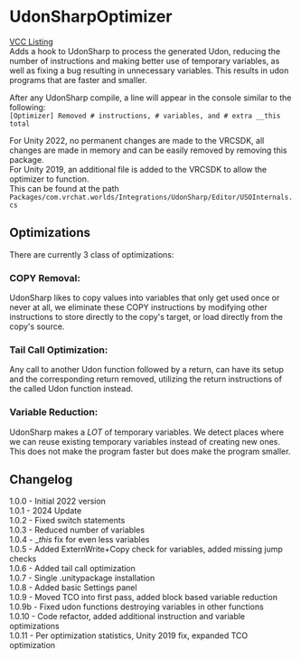 # UdonSharpOptimizer
[VCC Listing](https://blueamulet.github.io/UdonSharpOptimizer/)  
Adds a hook to UdonSharp to process the generated Udon, reducing the number of instructions and making better use of temporary variables, as well as fixing a bug resulting in unnecessary variables. This results in udon programs that are faster and smaller.

After any UdonSharp compile, a line will appear in the console similar to the following:  
`[Optimizer] Removed # instructions, # variables, and # extra __this total`

For Unity 2022, no permanent changes are made to the VRCSDK, all changes are made in memory and can be easily removed by removing this package.  
For Unity 2019, an additional file is added to the VRCSDK to allow the optimizer to function.  
This can be found at the path `Packages/com.vrchat.worlds/Integrations/UdonSharp/Editor/USOInternals.cs`

## Optimizations
There are currently 3 class of optimizations:
### COPY Removal:
UdonSharp likes to copy values into variables that only get used once or never at all, we eliminate these COPY instructions by modifying other instructions to store directly to the copy's target, or load directly from the copy's source.
### Tail Call Optimization:
Any call to another Udon function followed by a return, can have its setup and the corresponding return removed, utilizing the return instructions of the called Udon function instead.
### Variable Reduction:
UdonSharp makes a *LOT* of temporary variables. We detect places where we can reuse existing temporary variables instead of creating new ones. This does not make the program faster but does make the program smaller.

## Changelog
1.0.0  - Initial 2022 version  
1.0.1  - 2024 Update  
1.0.2  - Fixed switch statements  
1.0.3  - Reduced number of variables  
1.0.4  - __this_ fix for even less variables  
1.0.5  - Added ExternWrite+Copy check for variables, added missing jump checks  
1.0.6  - Added tail call optimization  
1.0.7  - Single .unitypackage installation  
1.0.8  - Added basic Settings panel  
1.0.9  - Moved TCO into first pass, added block based variable reduction  
1.0.9b - Fixed udon functions destroying variables in other functions  
1.0.10 - Code refactor, added additional instruction and variable optimizations  
1.0.11 - Per optimization statistics, Unity 2019 fix, expanded TCO optimization
